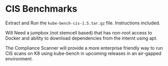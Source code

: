 # CIS Benchmarks

Extract and Run the `kube-bench-cis-1.5.tar.gz` file. Instructions included.

Will Need a jumpbox (not stemcell based) that has non-root access to Docker and ability to download dependencies from the internt using apt.

The Compliance Scanner will provide a more enterprise friendly way to run CIS scans on K8 using kube-bench in upcoming releases in an air-gapped environment.  

